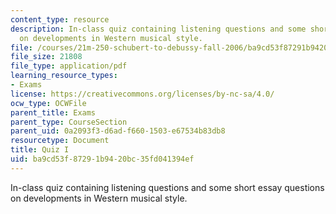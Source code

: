 ```yaml
---
content_type: resource
description: In-class quiz containing listening questions and some short essay questions
  on developments in Western musical style.
file: /courses/21m-250-schubert-to-debussy-fall-2006/ba9cd53f87291b9420bc35fd041394ef_quiz1.pdf
file_size: 21808
file_type: application/pdf
learning_resource_types:
- Exams
license: https://creativecommons.org/licenses/by-nc-sa/4.0/
ocw_type: OCWFile
parent_title: Exams
parent_type: CourseSection
parent_uid: 0a2093f3-d6ad-f660-1503-e67534b83db8
resourcetype: Document
title: Quiz I
uid: ba9cd53f-8729-1b94-20bc-35fd041394ef
---
```

In-class quiz containing listening questions and some short essay questions on developments in Western musical style.